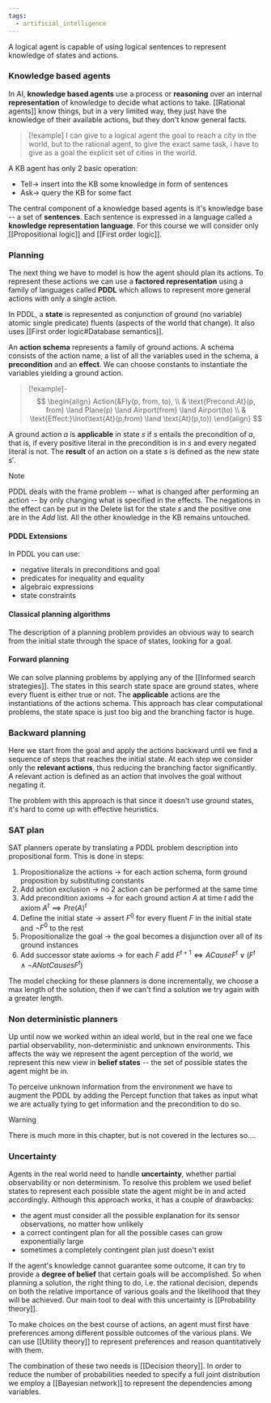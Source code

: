 ```yaml
---
tags:
  - artificial_intelligence
---
```

A logical agent is capable of using logical sentences to represent knowledge of states and actions.
### Knowledge based agents

In AI, **knowledge based agents** use a process or **reasoning** over an internal **representation** of knowledge to decide what actions to take. [[Rational agents]] know things, but in a very limited way, they just have the knowledge of their available actions, but they don't know general facts.

>[!example]
>I can give to a logical agent the goal to reach a city in the world, but to the rational agent, to give the exact same task, i have to give as a goal the explicit set of cities in the world.

A KB agent has only 2 basic operation:
- $\text{Tell} \to$ insert into the KB some knowledge in form of sentences
- $\text{Ask} \to$ query the KB for some fact

The central component of a knowledge based agents is it's knowledge base -- a set of **sentences**. Each sentence is expressed in a language called a **knowledge representation language**. For this course we will consider only [[Propositional logic]] and [[First order logic]].
### Planning

The next thing we have to model is how the agent should plan its actions. To represent these actions we can use a **factored representation** using a family of languages called **PDDL** which allows to represent more general actions with only a single action.

In PDDL, a **state** is represented as conjunction of ground (no variable) atomic single predicate) fluents (aspects of the world that change). It also uses [[First order logic#Database semantics]]. 

An **action schema** represents a family of ground actions. A schema consists of the action name, a list of all the variables used in the schema, a **precondition** and an **effect**. We can choose constants to instantiate the variables yielding a ground action.

>[!example]-
>$$
>\begin{align}
> Action(&Fly(p, from, to),  \\
> & \text{Precond:At}(p, from) \land Plane(p) \land Airport(from) \land Airport(to) \\
> & \text{Effect:}\lnot\text{At}(p,from) \land \text{At}(p,to))
>\end{align}
>$$

A ground action $a$ is **applicable** in state $s$ if $s$ entails the precondition of $a$, that is, if every positive literal in the precondition is in $s$ and every negated literal is not. The **result** of an action on a state $s$ is defined as the new state $s'$. 

>[!note]
>PDDL deals with the frame problem -- what is changed after performing an action -- by only changing what is specified in the effects. The negations in the effect can be put in the $\text{Delete}$ list for the state $s$ and the positive one are in the $Add$ list. All the other knowledge in the KB remains untouched.
#### PDDL Extensions

In PDDL you can use:
- negative literals in preconditions and goal
- predicates for inequality and equality
- algebraic expressions
- state constraints
#### Classical planning algorithms

The description of a planning problem provides an obvious way to search from the initial state through the space of states, looking for a goal.
#### Forward planning

We can solve planning problems by applying any of the [[Informed search strategies]]. The states in this search state space are ground states, where every fluent is either true or not. The **applicable** actions are the instantiations of the actions schema. This approach has clear computational problems, the state space is just too big and the branching factor is huge.
### Backward planning

Here we start from the goal and apply the actions backward until we find a sequence of steps that reaches the initial state. At each step we consider only the **relevant actions**, thus reducing the branching factor significantly. A relevant action is defined as an action that involves the goal without negating it.

The problem with this approach is that since it doesn't use ground states, it's hard to come up with effective heuristics.
### SAT plan

SAT planners operate by translating a PDDL problem description into propositional form. This is done in steps:
1) Propositionalize the actions $\to$ for each action schema, form ground proposition by substituting constants
2) Add action exclusion $\to$ no 2 action can be performed at the same time
3) Add precondition axioms $\to$ for each ground action $A$ at time $t$ add the axiom $A^{t} \implies Pre(A)^{t}$
4) Define the initial state $\to$ assert $F^{0}$ for every fluent $F$ in the initial state and $\lnot F^{0}$ to the rest
5) Propositionalize the goal $\to$ the goal becomes a disjunction over all of its ground instances
6) Add successor state axioms $\to$ for each $F$ add $F^{t+1}\iff ACause F^{t} \lor (F^{t}\land \lnot ANotCausesF^{t})$

The model checking for these planners is done incrementally, we choose a max length of the solution, then if we can't find a solution we try again with a greater length.
### Non deterministic planners

Up until now we worked within an ideal world, but in the real one we face partial observability, non-deterministic and unknown environments. This affects the way we represent the agent perception of the world, we represent this new view in **belief states** -- the set of possible states the agent might be in.  

To perceive unknown information from the environment we have to augment the PDDL by adding the $\text{Percept}$ function that takes as input what we are actually tying to get information and the precondition to do so. 

>[!warning]
>There is much more in this chapter, but is not covered in the lectures so....
### Uncertainty

Agents in the real world need to handle **uncertainty**, whether partial observability or non determinism. To resolve this problem we used belief states to represent each possible state the agent might be in and acted accordingly. Although this approach works, it has a couple of drawbacks:
- the agent must consider all the possible explanation for its sensor observations, no matter how unlikely
- a correct contingent plan for all the possible cases can grow exponentially large
- sometimes a completely contingent plan just doesn't exist

If the agent's knowledge cannot guarantee some outcome, it can try to provide a **degree of belief** that certain goals will be accomplished. So when planning a solution, the right thing to do, i.e. the rational decision, depends on both the relative importance of various goals and the likelihood that they will be achieved. Our main tool to deal with this uncertainty is [[Probability theory]].

To make choices on the best course of actions, an agent must first have preferences among different possible outcomes of the various plans. We can use [[Utility theory]] to represent preferences and reason quantitatively with them.

The combination of these two needs is [[Decision theory]]. In order to reduce the number of probabilities needed to specify a full joint distribution we employ a [[Bayesian network]] to represent the dependencies among variables.